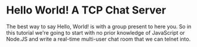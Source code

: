 Hello World!  A TCP Chat Server
===============================

The best way to say Hello, World! is with a group present to here you. 
So in this tutorial we're going to start with no prior knowledge of 
JavaScript or Node.JS and write a real-time multi-user chat room that
we can telnet into.
